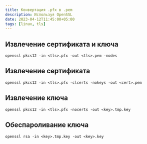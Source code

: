 ```yaml
---
title: Конвертация .pfx в .pem
description: Используя OpenSSL
date: 2023-04-12T11:45:00+05:00
tags: [linux, tls]
---
```

## Извлечение сертификата и ключа

```shell
openssl pkcs12 -in <tls>.pfx -out <tls>.pem -nodes
```

## Извлечение сертификата

```shell
openssl pkcs12 -in <tls>.pfx -clcerts -nokeys -out <cert>.pem
```

## Извлечение ключа

```shell
openssl pkcs12 -in <tls>.pfx -nocerts -out <key>.tmp.key
```

## Обеспароливание ключа

```shell
openssl rsa -in <key>.tmp.key -out <key>.key
```
